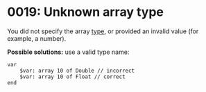 # 0019: Unknown array type

You did not specify the array [type](../../coding/arrays.md#array-declaration), or provided an invalid value (for example, a number).

**Possible solutions:** use a valid type name:

```
var
    $var: array 10 of Double // incorrect
    $var: array 10 of Float // correct
end
```
